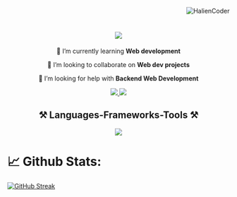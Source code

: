 <p align="right"> <img src="https://komarev.com/ghpvc/?username=HalienCoder&label=Profile%20views&color=0e75b6&style=flat" alt="HalienCoder" /> </p>
<h1 align="center">
    <img src="https://readme-typing-svg.herokuapp.com/?font=Righteous&size=35&center=true&vCenter=true&width=500&height=70&duration=2000&lines=Hi+There!+👋;+I'm+Nihal+Sivapuram!;" />
</h1>

<div align="center">
  
🌱 I’m currently learning **Web development**
  
👯 I’m looking to collaborate on **Web dev projects**

🤔 I’m looking for help with **Backend Web Development**
</div>

<div align="center"> 
  <a href="mailto:nihaal.sivapuram@gmail.com">
    <img src="https://img.shields.io/badge/Gmail-333333?style=for-the-badge&logo=gmail&logoColor=red" />
  </a>
  <a href="https://www.linkedin.com/in/nihal-sivapuram-0b9054250/" target="_blank">
    <img src="https://img.shields.io/badge/LinkedIn-0077B5?style=for-the-badge&logo=linkedin&logoColor=white" target="_blank" />
  </a>
  <!-- <a href="https://github.com/HalienCoder" target="_blank">
     <img src="https://img.shields.io/badge/Portfolio-FF5722?style=for-the-badge&logo=todoist&logoColor=white" target="_blank" /> 
  </a> -->
 </div>
<h2 align="center">⚒️ Languages-Frameworks-Tools ⚒️</h2>

<div align="center">
    <img src="https://skillicons.dev/icons?i=html,css,javascript,figma,tailwind,python,c,java,mysql" />
</div>
<h1 align="left">📈 Github Stats:</h1>
<a href="https://git.io/streak-stats"><img src="https://github-readme-streak-stats.herokuapp.com?user=HalienCoder4&theme=dark&hide_border=true&border_radius=6&card_width=500" alt="GitHub Streak" /></a>
